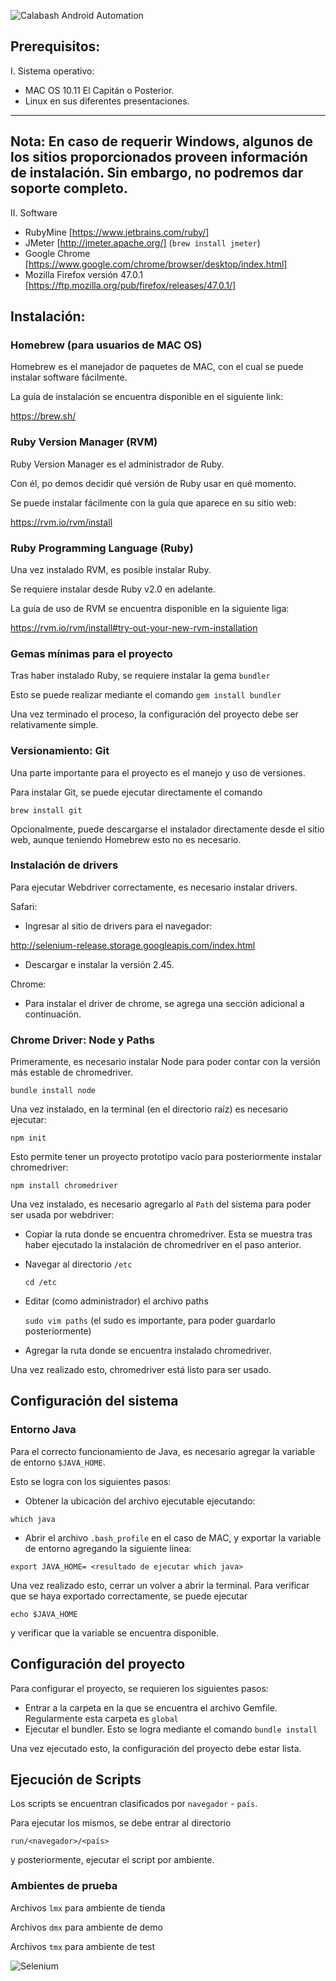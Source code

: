 ![Calabash Android Automation](https://mark.trademarkia.com/logo-images/claro-sa/claro-drive-87490590.jpg)

## Prerequisitos:
I. Sistema operativo:
 - MAC OS 10.11 El Capitán o Posterior.
 - Linux en sus diferentes presentaciones.
 
 ----
 Nota: En caso de requerir Windows, algunos de los sitios proporcionados proveen información de instalación.
 Sin embargo, no podremos dar soporte completo. 
 ----
 
II. Software
 - RubyMine [https://www.jetbrains.com/ruby/]
 - JMeter [http://jmeter.apache.org/] (`brew install jmeter`)
 - Google Chrome [https://www.google.com/chrome/browser/desktop/index.html]
 - Mozilla Firefox versión 47.0.1 [https://ftp.mozilla.org/pub/firefox/releases/47.0.1/]

## Instalación:

### Homebrew (para usuarios de MAC OS)

Homebrew es el manejador de paquetes de MAC, con el cual se puede instalar software fácilmente.

La guía de instalación se encuentra disponible en el siguiente link:

https://brew.sh/

### Ruby Version Manager (RVM)

Ruby Version Manager es el administrador de Ruby.

Con él, po demos decidir qué versión de Ruby usar en qué momento.

Se puede instalar fácilmente con la guía que aparece en su sitio web:

https://rvm.io/rvm/install

### Ruby Programming Language (Ruby)

Una vez instalado RVM, es posible instalar Ruby.

Se requiere instalar desde Ruby v2.0 en adelante.

La guía de uso de RVM se encuentra disponible en la siguiente liga:

https://rvm.io/rvm/install#try-out-your-new-rvm-installation

### Gemas mínimas para el proyecto

Tras haber instalado Ruby, se requiere instalar la gema `bundler`

Esto se puede realizar mediante el comando `gem install bundler`

Una vez terminado el proceso, la configuración del proyecto debe ser relativamente simple.

### Versionamiento: Git

Una parte importante para el proyecto es el manejo y uso de versiones.

Para instalar Git, se puede ejecutar directamente el comando

`brew install git`

Opcionalmente, puede descargarse el instalador directamente desde el sitio web, aunque teniendo Homebrew esto no es necesario.

### Instalación de drivers

Para ejecutar Webdriver correctamente, es necesario instalar drivers.

Safari:
 - Ingresar al sitio de drivers para el navegador:
 
 http://selenium-release.storage.googleapis.com/index.html
 
 - Descargar e instalar la versión 2.45.
 
Chrome:
 - Para instalar el driver de chrome, se agrega una sección adicional a continuación.
 
### Chrome Driver: Node y Paths

Primeramente, es necesario instalar Node para poder contar con la versión más estable de chromedriver.

`bundle install node`

Una vez instalado, en la terminal (en el directorio raíz) es necesario ejecutar:

`npm init`

Esto permite tener un proyecto prototipo vacío para posteriormente instalar chromedriver:

`npm install chromedriver`

Una vez instalado, es necesario agregarlo al `Path` del sistema para poder ser usada por webdriver:

- Copiar la ruta donde se encuentra chromedriver.
  Esta se muestra tras haber ejecutado la instalación de chromedriver en el paso anterior.
- Navegar al directorio `/etc`

  `cd /etc`

- Editar (como administrador) el archivo paths

  `sudo vim paths` (el sudo es importante, para poder guardarlo posteriormente)
 
- Agregar la ruta donde se encuentra instalado chromedriver.

Una vez realizado esto, chromedriver está listo para ser usado.

## Configuración del sistema

### Entorno Java

Para el correcto funcionamiento de Java, es necesario agregar la variable de entorno `$JAVA_HOME`.

Esto se logra con los siguientes pasos:

- Obtener la ubicación del archivo ejecutable ejecutando:

 `which java`
 
- Abrir el archivo `.bash_profile` en el caso de MAC, y exportar la variable de entorno
  agregando la siguiente línea:

 `export JAVA_HOME= <resultado de ejecutar which java>`

Una vez realizado esto, cerrar un volver a abrir la terminal.
Para verificar que se haya exportado correctamente, se puede ejecutar

`echo $JAVA_HOME`

y verificar que la variable se encuentra disponible.

## Configuración del proyecto

Para configurar el proyecto, se requieren los siguientes pasos:

- Entrar a la carpeta en la que se encuentra el archivo Gemfile.
  Regularmente esta carpeta es `global`
- Ejecutar el bundler. Esto se logra mediante el comando `bundle install`

Una vez ejecutado esto, la configuración del proyecto debe estar lista.

## Ejecución de Scripts

Los scripts se encuentran clasificados por `navegador` - `país`.

Para ejecutar los mismos, se debe entrar al directorio

`run/<navegador>/<país>`

y posteriormente, ejecutar el script por ambiente.

### Ambientes de prueba

Archivos `lmx` para ambiente de tienda

Archivos `dmx` para ambiente de demo

Archivos `tmx` para ambiente de test

![Selenium](http://www.calcey.com/wp-content/uploads/2014/05/se-cucumber-logo2.png)
